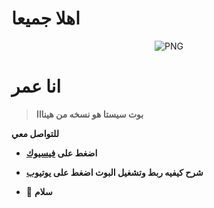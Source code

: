 <h1> اهلا جميعا </h1> 

<p align="center">
    <img align="center" alt="PNG" src="https://i.pinimg.com/originals/15/17/55/15175507518459cc95f107466301d902.gif" />
</p> 
<h1>انا عمر</h1>

>  **بوت سيستا هو نسخه من هينااا**



**للتواصل معي**

-  **اضغط على [فيسيوك](https://m.facebook.com/100049189713406)**

-  **شرح كيفيه ربط وتشغيل البوت اضغط على [يوتيوب](https://youtu.be/KBKzjjIGsfY?si=YJmK9KMkBiMT9dSv)**

- 🍁 **سلام**

